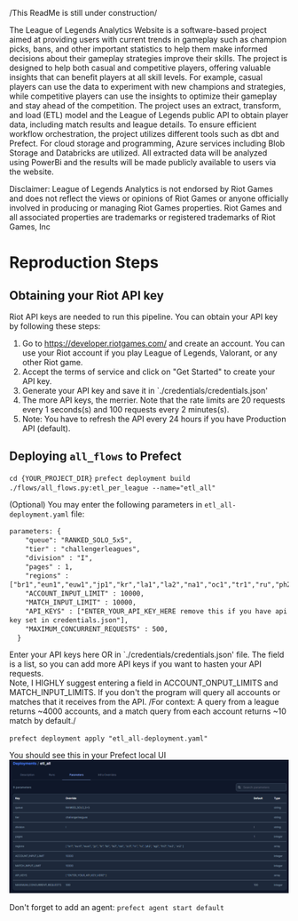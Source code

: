 /This ReadMe is still under construction/

The League of Legends Analytics Website is a software-based project aimed at providing users with current trends in gameplay such as champion picks, bans, and other important statistics to help them make informed decisions about their gameplay strategies improve their skills. The project is designed to help both casual and competitive players, offering valuable insights that can benefit players at all skill levels. For example, casual players can use the data to experiment with new champions and strategies, while competitive players can use the insights to optimize their gameplay and stay ahead of the competition.
The project uses an extract, transform, and load (ETL) model and the League of Legends public API to obtain player data, including match results and league details.
To ensure efficient workflow orchestration, the project utilizes different tools such as dbt and Prefect. For cloud storage and programming, Azure services including Blob Storage and Databricks are utilized. All extracted data will be analyzed using PowerBi and the results will be made publicly available to users via the website.

Disclaimer:
League of Legends Analytics is not endorsed by Riot Games and does not reflect the views or opinions of Riot Games or anyone officially involved in producing or managing Riot Games properties. Riot Games and all associated properties are trademarks or registered trademarks of Riot Games, Inc

# Reproduction Steps
## Obtaining your Riot API key
Riot API keys are needed to run this pipeline.  You can obtain your API key by following these steps:
1. Go to https://developer.riotgames.com/ and create an account. You can use your Riot account if you play League of Legends, Valorant, or any other Riot game.
2. Accept the terms of service and click on "Get Started" to create your API key.
3. Generate your API key and save it in `./credentials/credentials.json'
4. The more API keys, the merrier.  Note that the rate limits are 20 requests every 1 seconds(s) and 100 requests every 2 minutes(s). 
5. Note: You have to refresh the API every 24 hours if you have Production API (default).

## Deploying `all_flows` to Prefect
`cd {YOUR_PROJECT_DIR}`
`prefect deployment build ./flows/all_flows.py:etl_per_league --name="etl_all"`

(Optional) You may enter the following parameters in `etl_all-deployment.yaml` file:
```
parameters: {
    "queue": "RANKED_SOLO_5x5",
    "tier" : "challengerleagues",
    "division" : "I",
    "pages" : 1,
    "regions" : ["br1","eun1","euw1","jp1","kr","la1","la2","na1","oc1","tr1","ru","ph2","sg2","th2","tw2","vn2"],
    "ACCOUNT_INPUT_LIMIT" : 10000,
    "MATCH_INPUT_LIMIT" : 10000,
    "API_KEYS" : ["ENTER_YOUR_API_KEY_HERE remove this if you have api key set in credentials.json"], 
    "MAXIMUM_CONCURRENT_REQUESTS" : 500,
  }
```
Enter your API keys here OR in `./credentials/credentials.json' file.  The field is a list, so you can add more API keys if you want to hasten your API requests.  
Note, I HIGHLY suggest entering a field in ACCOUNT_ONPUT_LIMITS and MATCH_INPUT_LIMITS.  If you don't the program will query all accounts or matches that it receives from the API. /For context: A query from a league returns ~4000 accounts, and a match query from each account returns ~10 match by default./

`prefect deployment apply "etl_all-deployment.yaml"`

You should see this in your Prefect local UI
![](resources/images/2023-03-29-16-08-17.png)

Don't forget to add an agent: `prefect agent start default`
